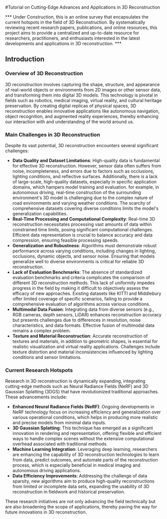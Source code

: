 #Tutorial on Cutting-Edge Advances and Applications in 3D Reconstruction

*** Under Construction, this is an online survey that encapsulates the current hotspots in the field of 3D Reconstruction. By systematically reviewing recent research papers, publications, and online resources, this project aims to provide a centralized and up-to-date resource for researchers, practitioners, and enthusiasts interested in the latest developments and applications in 3D reconstruction.  ***

## Introduction

### Overview of 3D Reconstruction

3D reconstruction involves capturing the shape, structure, and appearance of real-world objects or environments from 2D images or other sensor data, and transforming them into digital 3D models. This technology is pivotal in fields such as robotics, medical imaging, virtual reality, and cultural heritage preservation. By creating digital replicas of physical spaces, 3D reconstruction enables innovative applications like autonomous navigation, object recognition, and augmented reality experiences, thereby enhancing our interaction with and understanding of the world around us.

### Main Challenges in 3D Reconstruction

Despite its vast potential, 3D reconstruction encounters several significant challenges:

- **Data Quality and Dataset Limitations**: High-quality data is fundamental for effective 3D reconstruction. However, sensor data often suffers from noise, incompleteness, and errors due to factors such as occlusions, lighting conditions, and reflective surfaces. Additionally, there is a lack of large-scale, high-quality datasets, especially in specific application domains, which hampers model training and evaluation. for example, in autonomous driving, real-time construction of the surrounding environment's 3D model is challenging due to the complex nature of road environments and varying weather conditions. The scarcity of comprehensive datasets covering diverse conditions limits the model's generalization capabilities.
- **Real-Time Processing and Computational Complexity**: Real-time 3D reconstruction necessitates processing vast amounts of data within constrained time limits, posing significant computational challenges. Efficient data representation is crucial to balance accuracy and data compression, ensuring feasible processing speeds.
- **Generalization and Robustness**: Algorithms must demonstrate robust performance across varying conditions, including changes in lighting, occlusions, dynamic objects, and sensor noise. Ensuring that models generalize well to diverse environments is critical for reliable 3D reconstruction.
- **Lack of Evaluation Benchmarks**: The absence of standardized evaluation benchmarks and criteria complicates the comparison of different 3D reconstruction methods. This lack of uniformity impedes progress in the field by making it difficult to objectively assess the efficacy of new approaches. Existing datasets like KITTI and Middlebury offer limited coverage of specific scenarios, failing to provide a comprehensive evaluation of algorithms across various conditions.
- **Multimodal Data Fusion**: Integrating data from diverse sensors (e.g., RGB cameras, depth sensors, LiDAR) enhances reconstruction accuracy but presents challenges due to differences in resolution, noise characteristics, and data formats. Effective fusion of multimodal data remains a complex problem.
- **Texture and Material Reconstruction**: Accurate reconstruction of textures and materials, in addition to geometric shapes, is essential for realistic visualization and virtual reality applications. Challenges include texture distortion and material inconsistencies influenced by lighting conditions and sensor limitations.

### Current Research Hotspots
Research in 3D reconstruction is dynamically expanding, integrating cutting-edge methods such as Neural Radiance Fields (NeRF) and 3D Gaussian Splatting (3DGS) that have revolutionized traditional approaches. These advancements include:
- **Enhanced Neural Radiance Fields (NeRF)**: Ongoing developments in NeRF technology focus on increasing efficiency and generalization over various operational conditions, which helps in producing more realistic and precise models from minimal data inputs.
- **3D Gaussian Splatting**: This technique has emerged as a significant innovation in rendering and representation, offering flexible and efficient ways to handle complex scenes without the extensive computational overhead associated with traditional methods.
- **Machine Learning Integration**: Leveraging deep learning, researchers are enhancing the capability of 3D reconstruction technologies to learn from data, predict outcomes, and automate parts of the reconstruction process, which is especially beneficial in medical imaging and autonomous driving applications.
- **Data Efficiency Improvements**: Addressing the challenge of data sparsity, new algorithms aim to produce high-quality reconstructions from limited or incomplete data sets, expanding the usability of 3D reconstruction in fieldwork and historical preservation.

These research initiatives are not only advancing the field technically but are also broadening the scope of applications, thereby paving the way for future innovations in 3D reconstruction.
